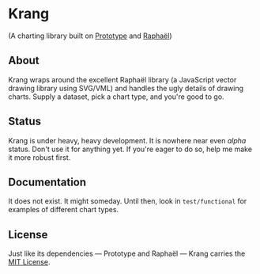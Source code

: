 # Krang

(A charting library built on [Prototype](http://prototypejs.org) and [Raphaël](http://raphaeljs.com))

## About

Krang wraps around the excellent Raphaël library (a JavaScript vector drawing library using SVG/VML) and handles the ugly details of drawing charts. Supply a dataset, pick a chart type, and you're good to go.

## Status

Krang is under heavy, heavy development. It is nowhere near even _alpha_ status. Don't use it for anything yet. If you're eager to do so, help me make it more robust first.

## Documentation

It does not exist. It might someday. Until then, look in `test/functional` for examples of different chart types.

## License

Just like its dependencies — Prototype and Raphaël — Krang carries the [MIT License](http://www.opensource.org/licenses/mit-license.php).